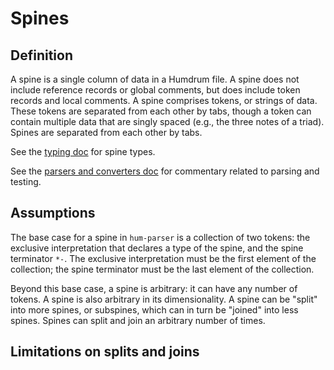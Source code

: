# Spines
## Definition
A spine is a single column of data in a Humdrum file. A spine does not include
reference records or global comments, but does include token records and local
comments. A spine comprises tokens, or strings of data. These tokens are
separated from each other by tabs, though a token can contain multiple data
that are singly spaced (e.g., the three notes of a triad). Spines are separated
from each other by tabs.

See the [typing doc](https://github.com/bel28kent/hum-parser/blob/main/docs/typing.md)
for spine types.

See the [parsers and converters doc](https://github.com/bel28kent/hum-parser/blob/main/docs/parsers-and-converters.md)
for commentary related to parsing and testing.

## Assumptions
The base case for a spine in `hum-parser` is a collection of two tokens: the
exclusive interpretation that declares a type of the spine, and the spine
terminator `*-`. The exclusive interpretation must be the first element of the
collection; the spine terminator must be the last element of the collection.

Beyond this base case, a spine is arbitrary: it can have any number of tokens. A
spine is also arbitrary in its dimensionality. A spine can be "split" into more
spines, or subspines, which can in turn be "joined" into less spines. Spines can
split and join an arbitrary number of times.

## Limitations on splits and joins

